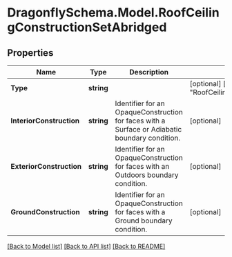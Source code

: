 
# DragonflySchema.Model.RoofCeilingConstructionSetAbridged

## Properties

Name | Type | Description | Notes
------------ | ------------- | ------------- | -------------
**Type** | **string** |  | [optional] [readonly] [default to "RoofCeilingConstructionSetAbridged"]
**InteriorConstruction** | **string** | Identifier for an OpaqueConstruction for faces with a Surface or Adiabatic boundary condition. | [optional] 
**ExteriorConstruction** | **string** | Identifier for an OpaqueConstruction for faces with an Outdoors boundary condition. | [optional] 
**GroundConstruction** | **string** | Identifier for an OpaqueConstruction for faces with a Ground boundary condition. | [optional] 

[[Back to Model list]](../README.md#documentation-for-models)
[[Back to API list]](../README.md#documentation-for-api-endpoints)
[[Back to README]](../README.md)

